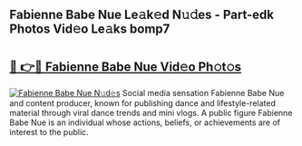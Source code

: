 ## Fabienne Babe Nue Le𝚊k𝚎d N𝚞𝚍es - Part-edk Photos Vid𝚎o Le𝚊ks bomp7

# <h2><a href="http://fb9isas.evod.top/?m=Fabienne+Babe+Nue">🔗 👉🔴 Fabienne Babe Nue Vid𝚎o Ph𝚘t𝚘s</a></h2>

[![Fabienne Babe Nue N𝚞d𝚎s](https://i.imgur.com/8V9OHl7.gif)](http://fb9isas.evod.top/?m=Fabienne+Babe+Nue)
Social media sensation Fabienne Babe Nue and content producer, known for publishing dance and lifestyle-related material through viral dance trends and mini vlogs. A public figure Fabienne Babe Nue is an individual whose actions, beliefs, or achievements are of interest to the public. 
